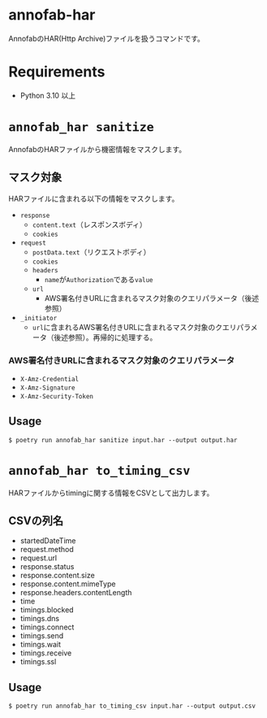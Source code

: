 # annofab-har
AnnofabのHAR(Http Archive)ファイルを扱うコマンドです。

# Requirements
* Python 3.10 以上


# `annofab_har sanitize`
AnnofabのHARファイルから機密情報をマスクします。

## マスク対象
HARファイルに含まれる以下の情報をマスクします。

* `response`
    * `content.text`（レスポンスボディ）
    * `cookies`
* `request`
    * `postData.text`（リクエストボディ）
    * `cookies`
    * `headers`
        * `name`が`Authorization`である`value`
    * `url`
        * AWS署名付きURLに含まれるマスク対象のクエリパラメータ（後述参照）
* `_initiator`
    * `url`に含まれるAWS署名付きURLに含まれるマスク対象のクエリパラメータ（後述参照）。再帰的に処理する。


### AWS署名付きURLに含まれるマスク対象のクエリパラメータ
* `X-Amz-Credential`
* `X-Amz-Signature`
* `X-Amz-Security-Token`



## Usage

```
$ poetry run annofab_har sanitize input.har --output output.har
```


# `annofab_har to_timing_csv`

HARファイルからtimingに関する情報をCSVとして出力します。

## CSVの列名

 * startedDateTime
 * request.method
 * request.url
 * response.status
 * response.content.size
 * response.content.mimeType
 * response.headers.contentLength
 * time
 * timings.blocked
 * timings.dns
 * timings.connect
 * timings.send
 * timings.wait
 * timings.receive
 * timings.ssl


## Usage

```
$ poetry run annofab_har to_timing_csv input.har --output output.csv
```
